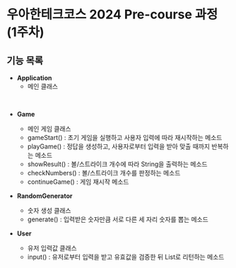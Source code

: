 # 우아한테크코스 2024 Pre-course 과정 (1주차)

## 기능 목록

- **Application**
	- 메인 클래스
	
<br>

- **Game**
	- 메인 게임 클래스
	- gameStart() : 초기 게임을 실행하고 사용자 입력에 따라 재시작하는 메소드
	- playGame() : 정답을 생성하고, 사용자로부터 입력을 받아 맞출 때까지 반복하는 메소드
	- showResult() : 볼/스트라이크 개수에 따라 String을 출력하는 메소드
	- checkNumbers() : 볼/스트라이크 개수를 판정하는 메소드
	- continueGame() : 게임 재시작 메소드
	
	
- **RandomGenerator**
	- 숫자 생성 클래스
	- generate() : 입력받은 숫자만큼 서로 다른 세 자리 숫자를 뽑는 메소드
	
- **User**
	- 유저 입력값 클래스
	- input() : 유저로부터 입력을 받고 유효값을 검증한 뒤 List로 리턴하는 메소드